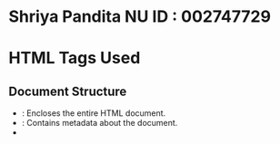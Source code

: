 # Shriya Pandita NU ID : 002747729

# HTML Tags Used

## Document Structure

- <html>: Encloses the entire HTML document.
- <head>: Contains metadata about the document.
- <title>: Sets the webpage's title.
- <meta>: Provides document metadata.
- <!DOCTYPE html>: Declares the document type and version of HTML.

## Page Structure

- <body>: Contains the webpage's main content.
- <header>: Represents introductory content.
- <footer>: Represents the webpage's footer.

## Text and Headings

- <p>: Defines paragraphs of text.
- <h1>, <h2>, <h3>: Defines different levels of headings.

## Lists

- <ul>: Creates unordered lists.
- <li>: Represents list items.

## Tables

- <table>: Defines tables.
- <thead>: Groups table header content.
- <tbody>: Groups body content in tables.
- <tr>: Represents table rows.
- <th>: Defines table header cells.
- <td>: Defines table data cells.

## Forms and User Input

- <form>: Contains user input forms.
- <input>: Creates input fields.
- <label>: Labels input elements.
- <textarea>: Creates multiline text input.
- <select>: Creates dropdown lists.
- <option>: Specifies options in a dropdown list.
- <button>: Creates clickable buttons.

## Hyperlinks and Navigation

- <a>: Creates hyperlinks.
- <link>: Links to external resources.
- <menu>: Defines a list of commands or links.

## Multimedia and Figures

- <img>: Embeds images.
- <figure>: Embeds referenced content.
- <figcaption>: Provides captions for figures.
- <video>: Embeds videos.
- <audio>: Embeds audios

## Interactive Elements

- <button>: Creates clickable buttons.
- <details>: Allows toggling of additional details.
- <summary>: Provides a heading for details.

## Scripting

- <script>: Embeds or references client-side scripts.

## Div and Styling

- <div>: Groups and styles elements.

## Favicon 
Favicon is specified using the link tag in HTML, typically with attributes like rel="icon" and href="path/to/favicon.ico" in the head section of the document.